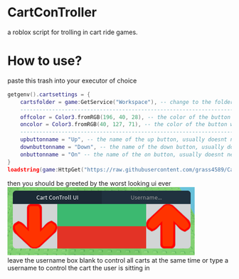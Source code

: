 # CartConTroller
a roblox script for trolling in cart ride games.

# How to use?
paste this trash into your executor of choice

```lua
getgenv().cartsettings = {
    cartsfolder = game:GetService("Workspace"), -- change to the folder where all the carts are to reduce lag when clicking buttons
    -----------------------------------------------------------------------------
    offcolor = Color3.fromRGB(196, 40, 28), -- the color of the button when the cart is off, usually doesnt need to be changed
    oncolor = Color3.fromRGB(40, 127, 71), -- the color of the button when the cart is on, usually doesnt need to be changed
    -----------------------------------------------------------------------------
    upbuttonname = "Up", -- the name of the up button, usually doesnt need to be changed
    downbuttonname = "Down", -- the name of the down button, usually doesnt need to be changed
    onbuttonname = "On" -- the name of the on button, usually doesnt need to be changed
}
loadstring(game:HttpGet("https://raw.githubusercontent.com/grass4589/CartConTroller/main/main.lua"))();
```

then you should be greeted by the worst looking ui ever\
![terrible ui design](https://github.com/grass4589/CartConTroller/blob/main/image.png)\
leave the username box blank to control all carts at the same time or type a username to control the cart the user is sitting in

